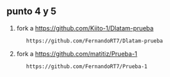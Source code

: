 ## punto 4 y 5

1. fork a https://github.com/Kiito-1/Dlatam-prueba
      
          https://github.com/FernandoRT7/Dlatam-prueba

2. fork a https://github.com/matitiz/Prueba-1
          
          https://github.com/FernandoRT7/Prueba-1
